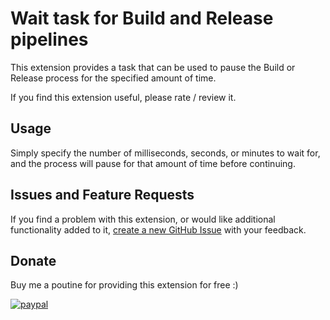 # Wait task for Build and Release pipelines

This extension provides a task that can be used to pause the Build or Release process for the specified amount of time.

If you find this extension useful, please rate / review it.


## Usage

Simply specify the number of milliseconds, seconds, or minutes to wait for, and the process will pause for that amount of time before continuing.


## Issues and Feature Requests

If you find a problem with this extension, or would like additional functionality added to it, [create a new GitHub Issue][GitHubIssuesUrl] with your feedback.


## Donate

Buy me a poutine for providing this extension for free :)

[![paypal](https://www.paypalobjects.com/en_US/i/btn/btn_donateCC_LG.gif)](https://www.paypal.com/cgi-bin/webscr?cmd=_s-xclick&hosted_button_id=CZP8CU53RJ29W)


<!-- Links -->
[GitHubIssuesUrl]: https://github.com/deadlydog/VSTS.Wait/issues